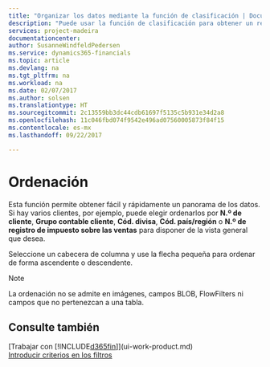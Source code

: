 ```yaml
---
title: "Organizar los datos mediante la función de clasificación | Documentos de Microsoft"
description: "Puede usar la función de clasificación para obtener un resumen de sus datos. Por ejemplo, puede ordenar los clientes por código de divisa para obtener una muestra seleccionada de clientes."
services: project-madeira
documentationcenter: 
author: SusanneWindfeldPedersen
ms.service: dynamics365-financials
ms.topic: article
ms.devlang: na
ms.tgt_pltfrm: na
ms.workload: na
ms.date: 02/07/2017
ms.author: solsen
ms.translationtype: HT
ms.sourcegitcommit: 2c13559bb3dc44cdb61697f5135c5b931e34d2a8
ms.openlocfilehash: 11c046fbd074f9542e496ad07560005873f84f15
ms.contentlocale: es-mx
ms.lasthandoff: 09/22/2017

---
```

# <a name="sorting"></a>Ordenación
Esta función permite obtener fácil y rápidamente un panorama de los datos. Si hay varios clientes, por ejemplo, puede elegir ordenarlos por **N.º de cliente**, **Grupo contable cliente**, **Cód. divisa**, **Cód. país/región** o **N.º de registro de impuesto sobre las ventas** para disponer de la vista general que desea.

Seleccione un cabecera de columna y use la flecha pequeña para ordenar de forma ascendente o descendente.  

> [!NOTE]  
>   La ordenación no se admite en imágenes, campos BLOB, FlowFilters ni campos que no pertenezcan a una tabla.

## <a name="see-also"></a>Consulte también
[Trabajar con [!INCLUDE[d365fin](includes/d365fin_md.md)]](ui-work-product.md)  
[Introducir criterios en los filtros](ui-enter-criteria-filters.md)

